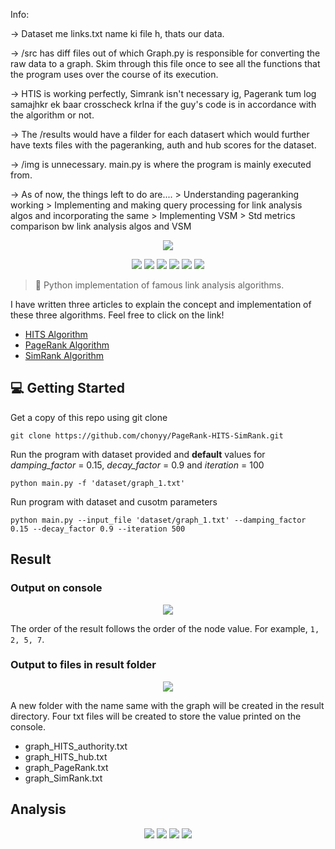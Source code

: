 Info:

-> Dataset me links.txt name ki file h, thats our data.

-> /src has diff files out of which Graph.py is responsible for converting the raw data to a graph. Skim through this file once to see all the functions that the program uses over the course of its execution.

-> HTIS is working perfectly, Simrank isn't necessary ig, Pagerank tum log samajhkr ek baar crosscheck krlna if the guy's code is in accordance with the algorithm or not.

-> The /results would have a filder for each datasert which would further have texts files with the pageranking, auth and hub scores for the dataset.

-> /img is unnecessary. main.py is where the program is mainly executed from.

-> As of now, the things left to do are....
    > Understanding pageranking working
    > Implementing and making query processing for link analysis algos and incorporating the same
    > Implementing VSM
    > Std metrics comparison bw link analysis algos and VSM




<p align=center>
    <img src="img/graph_4.png">
</p>

<p align=center>
    <a target="_blank" href="https://travis-ci.com/chonyy/AI-basketball-analysis" title="Build Status"><img src="https://travis-ci.com/chonyy/AI-basketball-analysis.svg?branch=master"></a>
    <a target="_blank" href="#" title="language count"><img src="https://img.shields.io/github/languages/count/chonyy/PageRank-HITS-SimRank"></a>
    <a target="_blank" href="#" title="top language"><img src="https://img.shields.io/github/languages/top/chonyy/PageRank-HITS-SimRank?color=orange"></a>
    <a target="_blank" href="https://opensource.org/licenses/MIT" title="License: MIT"><img src="https://img.shields.io/badge/License-MIT-blue.svg"></a>
    <a target="_blank" href="#" title="repo size"><img src="https://img.shields.io/github/repo-size/chonyy/PageRank-HITS-SimRank"></a>
    <a target="_blank" href="http://makeapullrequest.com" title="PRs Welcome"><img src="https://img.shields.io/badge/PRs-welcome-brightgreen.svg"></a>
</p>

> 🎏 Python implementation of famous link analysis algorithms.

I have written three articles to explain the concept and implementation of these three algorithms. Feel free to click on the link!

- [HITS Algorithm](https://towardsdatascience.com/hits-algorithm-link-analysis-explanation-and-python-implementation-61f0762fd7cf)
- [PageRank Algorithm](https://towardsdatascience.com/pagerank-3c568a7d2332)
- [SimRank Algorithm](https://towardsdatascience.com/simrank-similarity-analysis-1d8d5a18766a)

## 💻 Getting Started

Get a copy of this repo using git clone
```
git clone https://github.com/chonyy/PageRank-HITS-SimRank.git
```

Run the program with dataset provided and **default** values for *damping_factor* = 0.15, *decay_factor* = 0.9 and *iteration* = 100

```
python main.py -f 'dataset/graph_1.txt'
```

Run program with dataset and cusotm parameters

```
python main.py --input_file 'dataset/graph_1.txt' --damping_factor 0.15 --decay_factor 0.9 --iteration 500
```

## Result

### Output on console

<p align=center>
    <img src="img/output.PNG">
</p>

The order of the result follows the order of the node value. For example, `1, 2, 5, 7`.

### Output to files in result folder

<p align=center>
    <img src="img/result.PNG">
</p>

A new folder with the name same with the graph will be created in the result directory. Four txt files will be created to store the value printed on the console.

- graph_HITS_authority.txt
- graph_HITS_hub.txt
- graph_PageRank.txt
- graph_SimRank.txt

## Analysis

<p align=center>
    <img src="img/convergence.png">
    <img src="img/HITS_nodetime.png">
    <img src="img/pagerank_node_time.png">
    <img src="img/simrank_nodetime.png">
</p>
